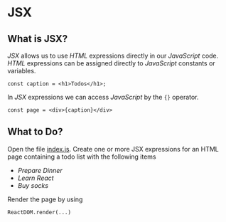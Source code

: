 # JSX

## What is JSX?

*JSX* allows us to use *HTML* expressions directly in our *JavaScript*
code. *HTML* expressions can be assigned directly to *JavaScript* constants or
variables.

```
const caption = <h1>Todos</h1>;
```

In *JSX* expressions we can access *JavaScript* by the `{}` operator.

```
const page = <div>{caption}</div>
```

## What to Do?

Open the file [index.js](../src/index.js). Create one or more JSX expressions
for an HTML page containing a todo list with the following items

- *Prepare Dinner*
- *Learn React*
- *Buy socks*

Render the page by using

```
ReactDOM.render(...)
```
